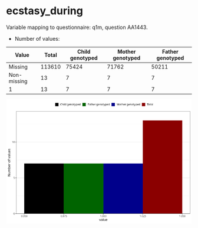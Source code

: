 # ecstasy_during
Variable mapping to questionnaire: q1m, question AA1443.
- Number of values:

| Value | Total | Child genotyped | Mother genotyped | Father genotyped |
| ----- | ----- | --------------- | ---------------- | ---------------- |
| Missing | 113610 | 75424 | 71762 | 50211 |
| Non-missing | 13 | 7 | 7 | 7 |
| 1 | 13 | 7 | 7 | 7 |



![](ecstasy_during_n.png)



